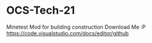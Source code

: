 # OCS-Tech-21
Minetest Mod for building construction
Download Me :P
https://code.visualstudio.com/docs/editor/github

